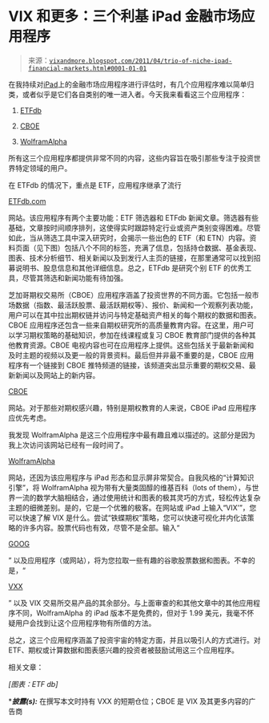 <!--yml

类别：未分类

日期：2024-05-18 16:50:55

-->

# VIX 和更多：三个利基 iPad 金融市场应用程序

> 来源：[`vixandmore.blogspot.com/2011/04/trio-of-niche-ipad-financial-markets.html#0001-01-01`](http://vixandmore.blogspot.com/2011/04/trio-of-niche-ipad-financial-markets.html#0001-01-01)

在我持续对[iPad](http://vixandmore.blogspot.com/search/label/iPad)上的金融市场应用程序进行评估时，有几个应用程序难以简单归类，或者似乎是它们各自类别的唯一进入者。今天我来看看这三个应用程序：

1.  [ETFdb](http://itunes.apple.com/us/app/etfdb/id412444001?mt=8)

1.  [CBOE](http://itunes.apple.com/us/app/cboe/id422896682?mt=8)

1.  [WolframAlpha](http://itunes.apple.com/us/app/wolframalpha/id334989259?mt=8)

所有这三个应用程序都提供非常不同的内容，这些内容旨在吸引那些专注于投资世界特定领域的用户。

在 ETFdb 的情况下，重点是 ETF，应用程序继承了流行

[ETFdb.com](http://etfdb.com/)

网站。该应用程序有两个主要功能：ETF 筛选器和 ETFdb 新闻文章。筛选器有些基础，文章按时间顺序排列，这使得实时跟踪特定行业或资产类别变得困难。尽管如此，当从筛选工具中深入研究时，会揭示一些出色的 ETF（和 ETN）内容。资料页面（见下图）包括八个不同的标签，充满了信息，包括持仓数据、基金表现、图表、技术分析细节、相关新闻以及到发行人主页的链接，在那里通常可以找到招募说明书、股息信息和其他详细信息。总之，ETFdb 是研究个别 ETF 的优秀工具，尽管其筛选和新闻功能有待加强。

芝加哥期权交易所（CBOE）应用程序涵盖了投资世界的不同方面。它包括一般市场数据（指数、最活跃股票、最活跃期权等）、报价、新闻和一个观察列表功能，用户可以在其中拉出期权链并访问与特定基础资产相关的每个期权的数据和图表。CBOE 应用程序还包含一些来自期权研究所的高质量教育内容。在这里，用户可以学习期权策略的基础知识，参加在线课程或复习 CBOE 教育部门提供的各种其他教育资源。CBOE 电视内容也可在应用程序上提供。这些包括关于最新新闻和及时主题的视频以及更一般的背景资料。最后但并非最不重要的是，CBOE 应用程序有一个链接到 CBOE 推特频道的链接，该频道突出显示重要的期权交易、最新新闻以及网站上的新内容。

[CBOE](http://www.cboe.com/)

网站。对于那些对期权感兴趣，特别是期权教育的人来说，CBOE iPad 应用程序应优先考虑。

我发现 WolframAlpha 是这三个应用程序中最有趣且难以描述的。这部分是因为我上次访问该网站已经有一段时间了。

[WolframAlpha](http://www.wolframalpha.com/)

网站，还因为该应用程序与 iPad 形态和显示屏非常契合。自我风格的“计算知识引擎”，将 WolframAlpha 视为带有大量类固醇的维基百科（lots of them），与世界一流的数学大脑相结合，通过使用统计和图表的极其灵巧的方式，轻松传达复杂主题的细微差别。是的，它是一个优雅的极客。在网站或 iPad 上输入“VIX’”，您可以快速了解 VIX 是什么。尝试“铁蝶期权”策略，您可以快速可视化并内化该策略的许多内容。股票代码也有效，尽管不是全部。输入“

[GOOG](http://vixandmore.blogspot.com/search/label/GOOG)

” 以及应用程序（或网站），将为您拉取一些有趣的谷歌股票数据和图表。不幸的是，“

[VXX](http://vixandmore.blogspot.com/search/label/VXX)

” 以及 VIX 交易所交易产品的其余部分。与上面审查的和其他文章中的其他应用程序不同，WolframAlpha 的 iPad 版本不是免费的，但对于 1.99 美元，我毫不怀疑用户会找到让这个应用程序物有所值的方法。

总之，这三个应用程序涵盖了投资宇宙的特定方面，并且以吸引人的方式进行。对 ETF、期权或计算数据和图表感兴趣的投资者被鼓励试用这三个应用程序。

相关文章：

*[图表：ETF db]*

****披露(s):*** 在撰写本文时持有 VXX 的短期仓位；CBOE 是 VIX 及其更多内容的广告商
